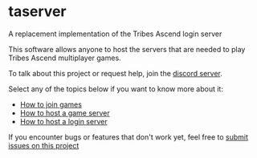 # taserver
A replacement implementation of the Tribes Ascend login server

This software allows anyone to host the servers that are needed to play Tribes Ascend 
multiplayer games. 

To talk about this project or request help, join the [discord server](https://discordapp.com/invite/8enekHQ).

Select any of the topics below if you want to know more about it:
* [How to join games](docs/user_manual/joining_games.md)
* [How to host a game server](docs/user_manual/hosting_a_game_server.md)
* [How to host a login server](docs/user_manual/hosting_a_login_server.md)

If you encounter bugs or features that don't work yet, feel free
to [submit issues on this project](https://github.com/Griffon26/taserver/issues)  
